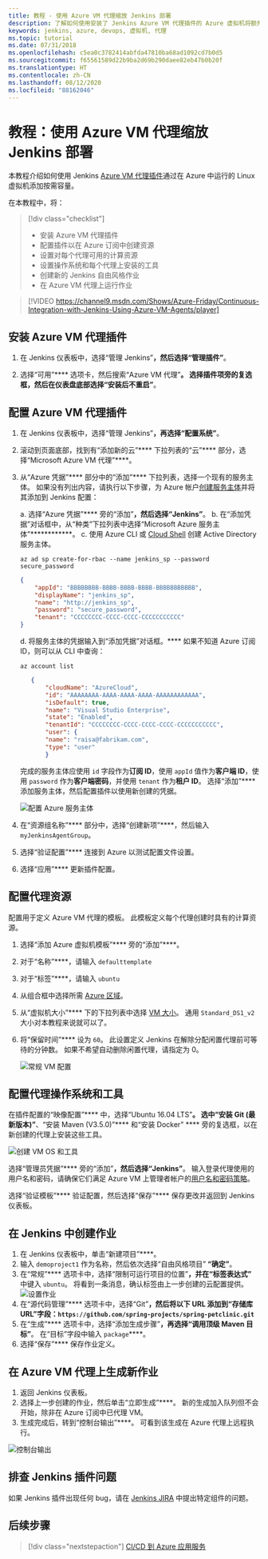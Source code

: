```yaml
---
title: 教程 - 使用 Azure VM 代理缩放 Jenkins 部署
description: 了解如何使用安装了 Jenkins Azure VM 代理插件的 Azure 虚拟机将额外的容量添加到 Jenkins 管道。
keywords: jenkins, azure, devops, 虚拟机, 代理
ms.topic: tutorial
ms.date: 07/31/2018
ms.openlocfilehash: c5ea0c3782414abfda47810ba68ad1092cd7b0d5
ms.sourcegitcommit: f65561589d22b9ba2d69b290daee82eb47b0b20f
ms.translationtype: HT
ms.contentlocale: zh-CN
ms.lasthandoff: 08/12/2020
ms.locfileid: "88162046"
---
```

# <a name="tutorial-scale-jenkins-deployments-with-azure-vm-agents"></a>教程：使用 Azure VM 代理缩放 Jenkins 部署

本教程介绍如何使用 Jenkins [Azure VM 代理插件](https://plugins.jenkins.io/azure-vm-agents)通过在 Azure 中运行的 Linux 虚拟机添加按需容量。

在本教程中，将：

> [!div class="checklist"]
> * 安装 Azure VM 代理插件
> * 配置插件以在 Azure 订阅中创建资源
> * 设置对每个代理可用的计算资源
> * 设置操作系统和每个代理上安装的工具
> * 创建新的 Jenkins 自由风格作业
> * 在 Azure VM 代理上运行作业

> [!VIDEO https://channel9.msdn.com/Shows/Azure-Friday/Continuous-Integration-with-Jenkins-Using-Azure-VM-Agents/player]

## <a name="install-azure-vm-agents-plugin"></a>安装 Azure VM 代理插件

1. 在 Jenkins 仪表板中，选择“管理 Jenkins”****，然后选择“管理插件”****。

1. 选择“可用”**** 选项卡，然后搜索“Azure VM 代理”****。 选择插件项旁的复选框，然后在仪表盘底部选择“安装后不重启”****。

## <a name="configure-the-azure-vm-agents-plugin"></a>配置 Azure VM 代理插件

1. 在 Jenkins 仪表板中，选择“管理 Jenkins”****，再选择“配置系统”****。

1. 滚动到页面底部，找到有“添加新的云”**** 下拉列表的“云”**** 部分，选择“Microsoft Azure VM 代理”****。

1. 从“Azure 凭据”**** 部分中的“添加”**** 下拉列表，选择一个现有的服务主体。 如果没有列出内容，请执行以下步骤，为 Azure 帐户[创建服务主体](/cli/azure/create-an-azure-service-principal-azure-cli?toc=%2fazure%2fazure-resource-manager)并将其添加到 Jenkins 配置：

    a. 选择“Azure 凭据”**** 旁的“添加”****，然后选择“Jenkins”****。
    b. 在“添加凭据”对话框中，从“种类”下拉列表中选择“Microsoft Azure 服务主体”************。
    c. 使用 Azure CLI 或 [Cloud Shell](/azure/cloud-shell/overview) 创建 Active Directory 服务主体。
    
    ```azurecli-interactive
    az ad sp create-for-rbac --name jenkins_sp --password secure_password
    ```

    ```json
    {
        "appId": "BBBBBBBB-BBBB-BBBB-BBBB-BBBBBBBBBBB",
        "displayName": "jenkins_sp",
        "name": "http://jenkins_sp",
        "password": "secure_password",
        "tenant": "CCCCCCCC-CCCC-CCCC-CCCCCCCCCCC"
    }
    ```
    d. 将服务主体的凭据输入到“添加凭据”对话框。**** 如果不知道 Azure 订阅 ID，则可以从 CLI 中查询：
     
     ```azurecli-interactive
     az account list
     ```

     ```json
        {
            "cloudName": "AzureCloud",
            "id": "AAAAAAAA-AAAA-AAAA-AAAA-AAAAAAAAAAAA",
            "isDefault": true,
            "name": "Visual Studio Enterprise",
            "state": "Enabled",
            "tenantId": "CCCCCCCC-CCCC-CCCC-CCCC-CCCCCCCCCCC",
            "user": {
            "name": "raisa@fabrikam.com",
            "type": "user"
            }
     ```

    完成的服务主体应使用 `id` 字段作为**订阅 ID**，使用 `appId` 值作为**客户端 ID**，使用 `password` 作为**客户端密码**，并使用 `tenant` 作为**租户 ID**。 选择“添加”**** 添加服务主体，然后配置插件以使用新创建的凭据。

    ![配置 Azure 服务主体](./media/scale-deployments-using-vm-agents/new-service-principal.png)

    

1. 在“资源组名称”**** 部分中，选择“创建新项”****，然后输入 `myJenkinsAgentGroup`。
1. 选择“验证配置”**** 连接到 Azure 以测试配置文件设置。
1. 选择“应用”**** 更新插件配置。

## <a name="configure-agent-resources"></a>配置代理资源

配置用于定义 Azure VM 代理的模板。 此模板定义每个代理创建时具有的计算资源。

1. 选择“添加 Azure 虚拟机模板”**** 旁的“添加”****。
1. 对于“名称”****，请输入 `defaulttemplate`
1. 对于“标签”****，请输入 `ubuntu`
1. 从组合框中选择所需 [Azure 区域](https://azure.microsoft.com/regions/?ref=microsoft.com&utm_source=microsoft.com&utm_medium=docs&utm_campaign=visualstudio)。
1. 从“虚拟机大小”**** 下的下拉列表中选择 [VM 大小](/azure/virtual-machines/linux/sizes)。 通用 `Standard_DS1_v2` 大小对本教程来说就可以了。   
1. 将“保留时间”**** 设为 `60`。 此设置定义 Jenkins 在解除分配闲置代理前可等待的分钟数。 如果不希望自动删除闲置代理，请指定为 0。

   ![常规 VM 配置](./media/scale-deployments-using-vm-agents/general-config.png)

## <a name="configure-agent-operating-system-and-tools"></a>配置代理操作系统和工具

在插件配置的“映像配置”**** 中，选择“Ubuntu 16.04 LTS”****。 选中“安装 Git (最新版本)”****、“安装 Maven (V3.5.0)”**** 和“安装 Docker” **** 旁的复选框，以在新创建的代理上安装这些工具。

![创建 VM OS 和工具](./media/scale-deployments-using-vm-agents/jenkins-os-config.png)

选择“管理员凭据”**** 旁的“添加”****，然后选择“Jenkins”****。 输入登录代理使用的用户名和密码，请确保它们满足 Azure VM 上管理者帐户的[用户名和密码策略](/azure/virtual-machines/linux/faq#what-are-the-username-requirements-when-creating-a-vm)。

选择“验证模板”**** 验证配置，然后选择“保存”**** 保存更改并返回到 Jenkins 仪表板。

## <a name="create-a-job-in-jenkins"></a>在 Jenkins 中创建作业

1. 在 Jenkins 仪表板中，单击“新建项目”****。 
1. 输入 `demoproject1` 作为名称，然后依次选择“自由风格项目” ****“确定”****。
1. 在“常规”**** 选项卡中，选择“限制可运行项目的位置”****，并在“标签表达式”**** 中键入 `ubuntu`。 将看到一条消息，确认标签由上一步创建的云配置提供。 
   ![设置作业](./media/scale-deployments-using-vm-agents/job-config.png)
1. 在“源代码管理”**** 选项卡中，选择“Git”****，然后将以下 URL 添加到“存储库 URL”字段：`https://github.com/spring-projects/spring-petclinic.git`****
1. 在“生成”**** 选项卡中，选择“添加生成步骤”****，再选择“调用顶级 Maven 目标”****。 在“目标”字段中输入 `package`****。
1. 选择“保存”**** 保存作业定义。

## <a name="build-the-new-job-on-an-azure-vm-agent"></a>在 Azure VM 代理上生成新作业

1. 返回 Jenkins 仪表板。
1. 选择上一步创建的作业，然后单击“立即生成”****。 新的生成加入队列但不会开始，除非在 Azure 订阅中已代理 VM。
1. 生成完成后，转到“控制台输出”****。 可看到该生成在 Azure 代理上远程执行。

![控制台输出](./media/scale-deployments-using-vm-agents/console-output.png)

## <a name="troubleshooting-the-jenkins-plugin"></a>排查 Jenkins 插件问题

如果 Jenkins 插件出现任何 bug，请在 [Jenkins JIRA](https://issues.jenkins-ci.org/) 中提出特定组件的问题。

## <a name="next-steps"></a>后续步骤

> [!div class="nextstepaction"]
> [CI/CD 到 Azure 应用服务](deploy-from-github-to-azure-app-service.md)